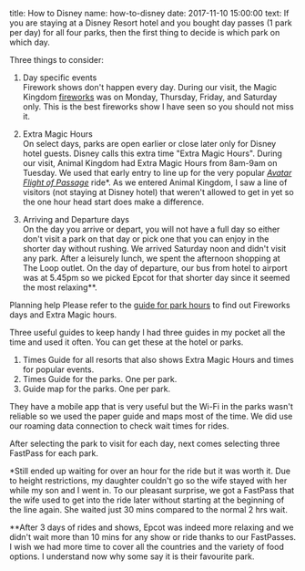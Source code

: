 title: How to Disney
name: how-to-disney
date: 2017-11-10 15:00:00
text:
If you are staying at a Disney Resort hotel and you bought day passes (1 park per day) for all four parks, then the first thing to decide is which park on which day.

Three things to consider:

1) Day specific events  
Firework shows don't happen every day. During our visit, the Magic Kingdom [fireworks][1] was on Monday, Thursday, Friday, and Saturday only. This is the best fireworks show I have seen so you should not miss it.

2) Extra Magic Hours  
On select days, parks are open earlier or close later only for Disney hotel guests. Disney calls this extra time "Extra Magic Hours". During our visit, Animal Kingdom had Extra Magic Hours from 8am-9am on Tuesday. We used that early entry to line up for the very popular [_Avatar Flight of Passage_][2] ride*. As we entered Animal Kingdom, I saw a line of visitors (not staying at Disney hotel) that weren't allowed to get in yet so the one hour head start does make a difference.

3) Arriving and Departure days  
On the day you arrive or depart, you will not have a full day so either don't visit a park on that day or pick one that you can enjoy in the shorter day without rushing. We arrived Saturday noon and didn't visit any park. After a leisurely lunch, we spent the afternoon shopping at The Loop outlet. On the day of departure, our bus from hotel to airport was at 5.45pm so we picked Epcot for that shorter day since it seemed the most relaxing**.

Planning help
Please refer to the [guide for park hours](https://disneyworld.disney.go.com/calendars/five-day/) to find out Fireworks days and Extra Magic hours.

Three useful guides to keep handy
I had three guides in my pocket all the time and used it often. You can get these at the hotel or parks.

1) Times Guide for all resorts that also shows Extra Magic Hours and times for popular events.  
2) Times Guide for the parks. One per park.  
3) Guide map for the parks. One per park.

They have a mobile app that is very useful but the Wi-Fi in the parks wasn't reliable so we used the paper guide and maps most of the time. We did use our roaming data connection to check wait times for rides.

After selecting the park to visit for each day, next comes selecting three FastPass for each park.

*Still ended up waiting for over an hour for the ride but it was worth it. Due to height restrictions, my daughter couldn't go so the wife stayed with her while my son and I went in. To our pleasant surprise, we got a FastPass that the wife used to get into the ride later without starting at the beginning of the line again. She waited just 30 mins compared to the normal 2 hrs wait.

**After 3 days of rides and shows, Epcot was indeed more relaxing and we didn't wait more than 10 mins for any show or ride thanks to our FastPasses. I wish we had more time to cover all the countries and the variety of food options. I understand now why some say it is their favourite park.

[1]: https://disneyworld.disney.go.com/entertainment/magic-kingdom/happily-ever-after-fireworks

[2]: https://disneyworld.disney.go.com/en_CA/attractions/animal-kingdom/avatar-flight-of-passage/